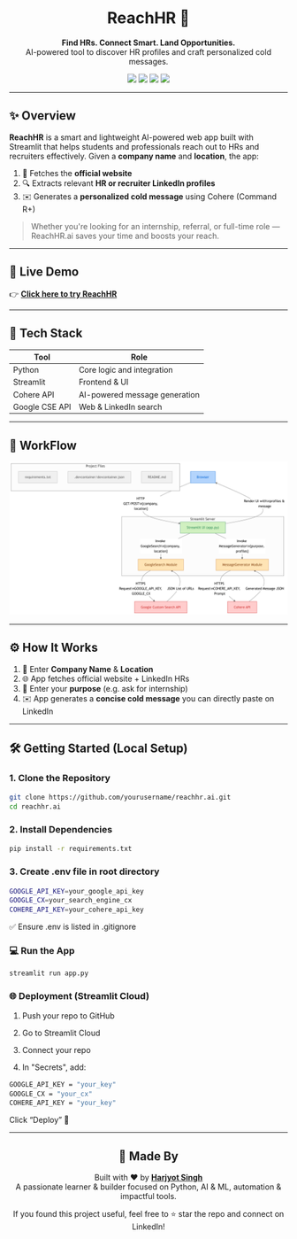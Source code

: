 <h1 align="center">ReachHR 🚀</h1>
<p align="center">
  <b>Find HRs. Connect Smart. Land Opportunities.</b><br>
  AI-powered tool to discover HR profiles and craft personalized cold messages.
</p>

<p align="center">
  <img src="https://img.shields.io/badge/Streamlit-Deployed-success?style=flat-square" />
  <img src="https://img.shields.io/badge/Cohere-Command R+-purple?style=flat-square" />
  <img src="https://img.shields.io/badge/Google-Custom_Search-yellow?style=flat-square" />
  <img src="https://img.shields.io/badge/Python-3.10+-brightgreen?style=flat-square" />
</p>

---

## ✨ Overview

**ReachHR** is a smart and lightweight AI-powered web app built with Streamlit that helps students and professionals reach out to HRs and recruiters effectively. Given a **company name** and **location**, the app:

1. 📡 Fetches the **official website**
2. 🔍 Extracts relevant **HR or recruiter LinkedIn profiles**
3. ✉️ Generates a **personalized cold message** using Cohere (Command R+)

> Whether you're looking for an internship, referral, or full-time role — ReachHR.ai saves your time and boosts your reach.

---

## 🚀 Live Demo

👉 **[Click here to try ReachHR](https://reachhr.streamlit.app/)**

---

## 🔧 Tech Stack

| Tool              | Role                             |
|-------------------|----------------------------------|
| Python            | Core logic and integration       |
| Streamlit         | Frontend & UI                    |
| Cohere API        | AI-powered message generation    |
| Google CSE API    | Web & LinkedIn search            |

---

## 📸 WorkFlow
![Workflow](ReachHR.png)

---

## ⚙️ How It Works

1. 🔎 Enter **Company Name** & **Location**
2. 🌐 App fetches official website + LinkedIn HRs
3. 🧠 Enter your **purpose** (e.g. ask for internship)
4. ✉️ App generates a **concise cold message** you can directly paste on LinkedIn

---

## 🛠️ Getting Started (Local Setup)

### 1. Clone the Repository

```bash
git clone https://github.com/yourusername/reachhr.ai.git
cd reachhr.ai
```

### 2. Install Dependencies

```bash
pip install -r requirements.txt
```

### 3. Create .env file in root directory

```bash
GOOGLE_API_KEY=your_google_api_key
GOOGLE_CX=your_search_engine_cx
COHERE_API_KEY=your_cohere_api_key
```
✅ Ensure .env is listed in .gitignore

### 💻 Run the App

```bash
streamlit run app.py
```

### 🌐 Deployment (Streamlit Cloud)

1. Push your repo to GitHub

2. Go to Streamlit Cloud

3. Connect your repo

4. In "Secrets", add:

```bash
GOOGLE_API_KEY = "your_key"
GOOGLE_CX = "your_cx"
COHERE_API_KEY = "your_key"
```

Click “Deploy” 🚀

---

<h2 align="center">🙌 Made By</h2>

<p align="center">
  Built with ❤️ by <a href="https://www.linkedin.com/in/harjyot-singh-75a835254/" target="_blank"><b>Harjyot Singh</b></a><br>
  A passionate learner & builder focused on Python, AI & ML, automation & impactful tools.
</p>

<p align="center">
  If you found this project useful, feel free to ⭐ star the repo and connect on LinkedIn!
</p>
